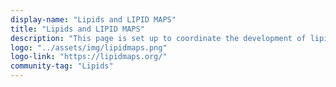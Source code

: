 ```yaml
---
display-name: "Lipids and LIPID MAPS"
title: "Lipids and LIPID MAPS"
description: "This page is set up to coordinate the development of lipid pathways and gather the community interested in interactive lipid pathways. Lipids serve several important biological purposes, such as providing membrane structure, and signalling."
logo: "../assets/img/lipidmaps.png"
logo-link: "https://lipidmaps.org/"
community-tag: "Lipids"
---
```

